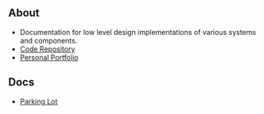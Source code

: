## About

* Documentation for low level design implementations of various systems and components.
* [Code Repository](https://github.com/deepak-karkala/system-design)
* [Personal Portfolio](https://deepak-karkala.github.io/blog/)


## Docs

* [Parking Lot](parking_lot.md)
